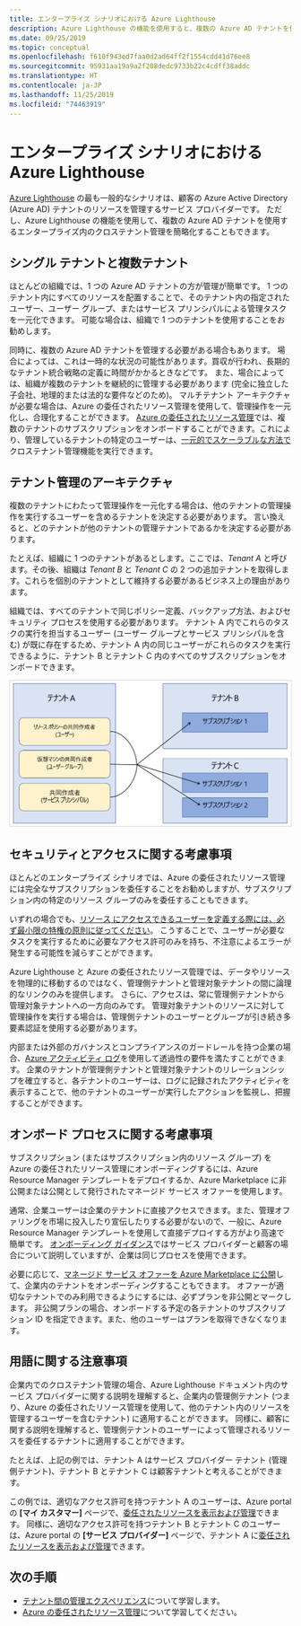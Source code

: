 ```yaml
---
title: エンタープライズ シナリオにおける Azure Lighthouse
description: Azure Lighthouse の機能を使用すると、複数の Azure AD テナントを使用するエンタープライズ内のクロステナント管理を簡略化できます。
ms.date: 09/25/2019
ms.topic: conceptual
ms.openlocfilehash: f610f943ed7faa0d2ad64ff2f1554cdd41d76ee8
ms.sourcegitcommit: 95931aa19a9a2f208dedc9733b22c4cdff38addc
ms.translationtype: HT
ms.contentlocale: ja-JP
ms.lasthandoff: 11/25/2019
ms.locfileid: "74463919"
---
```

# <a name="azure-lighthouse-in-enterprise-scenarios"></a>エンタープライズ シナリオにおける Azure Lighthouse

[Azure Lighthouse](../overview.md) の最も一般的なシナリオは、顧客の Azure Active Directory (Azure AD) テナントのリソースを管理するサービス プロバイダーです。 ただし、Azure Lighthouse の機能を使用して、複数の Azure AD テナントを使用するエンタープライズ内のクロステナント管理を簡略化することもできます。

## <a name="single-vs-multiple-tenants"></a>シングル テナントと複数テナント

ほとんどの組織では、1 つの Azure AD テナントの方が管理が簡単です。 1 つのテナント内にすべてのリソースを配置することで、そのテナント内の指定されたユーザー、ユーザー グループ、またはサービス プリンシパルによる管理タスクを一元化できます。 可能な場合は、組織で 1 つのテナントを使用することをお勧めします。

同時に、複数の Azure AD テナントを管理する必要がある場合もあります。 場合によっては、これは一時的な状況の可能性があります。買収が行われ、長期的なテナント統合戦略の定義に時間がかかるときなどです。 また、場合によっては、組織が複数のテナントを継続的に管理する必要があります (完全に独立した子会社、地理的または法的な要件などのため)。 マルチテナント アーキテクチャが必要な場合は、Azure の委任されたリソース管理を使用して、管理操作を一元化し、合理化することができます。 [Azure の委任されたリソース管理](azure-delegated-resource-management.md)では、複数のテナントのサブスクリプションをオンボードすることができます。これにより、管理しているテナントの特定のユーザーは、[一元的でスケーラブルな方法で](cross-tenant-management-experience.md)クロステナント管理機能を実行できます。

## <a name="tenant-management-architecture"></a>テナント管理のアーキテクチャ

複数のテナントにわたって管理操作を一元化する場合は、他のテナントの管理操作を実行するユーザーを含めるテナントを決定する必要があります。 言い換えると、どのテナントが他のテナントの管理テナントであるかを決定する必要があります。

たとえば、組織に 1 つのテナントがあるとします。ここでは、*Tenant A* と呼びます。その後、組織は *Tenant B* と *Tenant C* の 2 つの追加テナントを取得します。これらを個別のテナントとして維持する必要があるビジネス上の理由があります。

組織では、すべてのテナントで同じポリシー定義、バックアップ方法、およびセキュリティ プロセスを使用する必要があります。 テナント A 内でこれらのタスクの実行を担当するユーザー (ユーザー グループとサービス プリンシパルを含む) が既に存在するため、テナント A 内の同じユーザーがこれらのタスクを実行できるように、テナント B とテナント C 内のすべてのサブスクリプションをオンボードできます。

![テナント A のユーザーによるテナント B とテナント C のリソースの管理](../media/enterprise-azure-lighthouse.jpg)

## <a name="security-and-access-considerations"></a>セキュリティとアクセスに関する考慮事項

ほとんどのエンタープライズ シナリオでは、Azure の委任されたリソース管理には完全なサブスクリプションを委任することをお勧めしますが、サブスクリプション内の特定のリソース グループのみを委任することもできます。

いずれの場合でも、[リソース にアクセスできるユーザーを定義する際には、必ず最小限の特権の原則に従ってください](recommended-security-practices.md#assign-permissions-to-groups-using-the-principle-of-least-privilege)。 こうすることで、ユーザーが必要なタスクを実行するために必要なアクセス許可のみを持ち、不注意によるエラーが発生する可能性を減らすことができます。

Azure Lighthouse と Azure の委任されたリソース管理では、データやリソースを物理的に移動するのではなく、管理側テナントと管理対象テナントの間に論理的なリンクのみを提供します。 さらに、アクセスは、常に管理側テナントから管理対象テナントへの一方向のみです。  管理対象テナントのリソースに対して管理操作を実行する場合は、管理側テナントのユーザーとグループが引き続き多要素認証を使用する必要があります。

内部または外部のガバナンスとコンプライアンスのガードレールを持つ企業の場合、[Azure アクティビティ ログ](https://docs.microsoft.com/azure/azure-monitor/platform/activity-logs-overview)を使用して透過性の要件を満たすことができます。 企業のテナントが管理側テナントと管理対象テナントのリレーションシップを確立すると、各テナントのユーザーは、ログに記録されたアクティビティを表示することで、他のテナントのユーザーが実行したアクションを監視し、把握することができます。

## <a name="onboarding-process-considerations"></a>オンボード プロセスに関する考慮事項

サブスクリプション (またはサブスクリプション内のリソース グループ) を Azure の委任されたリソース管理にオンボーディングするには、Azure Resource Manager テンプレートをデプロイするか、Azure Marketplace に非公開または公開として発行されたマネージド サービス オファーを使用します。

通常、企業ユーザーは企業のテナントに直接アクセスできます。また、管理オファリングを市場に投入したり宣伝したりする必要がないので、一般に、Azure Resource Manager テンプレートを使用して直接デプロイする方がより高速で簡単です。 [オンボーディング ガイダンス](../how-to/onboard-customer.md)ではサービス プロバイダーと顧客の場合について説明していますが、企業は同じプロセスを使用できます。

必要に応じて、[マネージド サービス オファーを Azure Marketplace に公開](../how-to/publish-managed-services-offers.md)して、企業内のテナントをオンボーディングすることもできます。 オファーが適切なテナントでのみ利用できるようにするには、必ずプランを非公開とマークします。 非公開プランの場合、オンボードする予定の各テナントのサブスクリプション ID を指定できます。また、他のユーザーはプランを取得できなくなります。

## <a name="terminology-notes"></a>用語に関する注意事項

企業内でのクロステナント管理の場合、Azure Lighthouse ドキュメント内のサービス プロバイダーに関する説明を理解すると、企業内の管理側テナント (つまり、Azure の委任されたリソース管理を使用して、他のテナント内のリソースを管理するユーザーを含むテナント) に適用することができます。 同様に、顧客に関する説明を理解すると、管理側テナントのユーザーによって管理されるリソースを委任するテナントに適用することができます。

たとえば、上記の例では、テナント A はサービス プロバイダー テナント (管理側テナント)、テナント B とテナント C は顧客テナントと考えることができます。

この例では、適切なアクセス許可を持つテナント A のユーザーは、Azure portal の **[マイ カスタマー]** ページで、[委任されたリソースを表示および管理](../how-to/view-manage-customers.md)できます。 同様に、適切なアクセス許可を持つテナント B とテナント C のユーザーは、Azure portal の **[サービス プロバイダー]** ページで、テナント A に[委任されたリソースを表示および管理](../how-to/view-manage-service-providers.md)できます。

## <a name="next-steps"></a>次の手順

- [テナント間の管理エクスペリエンス](cross-tenant-management-experience.md)について学習します。
- [Azure の委任されたリソース管理](azure-delegated-resource-management.md)について学習してください。